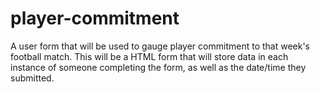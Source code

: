 # player-commitment
A user form that will be used to gauge player commitment to that week's football match.
This will be a HTML form that will store data in each instance of someone completing the form, as well as the date/time they submitted.
